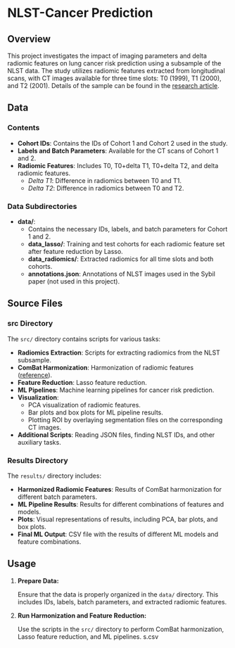 # NLST-Cancer Prediction

## Overview

This project investigates the impact of imaging parameters and delta radiomic features on lung cancer risk prediction using a subsample of the NLST data. The study utilizes radiomic features extracted from longitudinal scans, with CT images available for three time slots: T0 (1999), T1 (2000), and T2 (2001). Details of the sample can be found in the [research article](https://doi.org/10.1002/cam4.1852).

## Data

### Contents

- **Cohort IDs**: Contains the IDs of Cohort 1 and Cohort 2 used in the study.
- **Labels and Batch Parameters**: Available for the CT scans of Cohort 1 and 2.
- **Radiomic Features**: Includes T0, T0+delta T1, T0+delta T2, and delta radiomic features.
  - *Delta T1*: Difference in radiomics between T0 and T1.
  - *Delta T2*: Difference in radiomics between T0 and T2.

### Data Subdirectories

- **data/**:
  - Contains the necessary IDs, labels, and batch parameters for Cohort 1 and 2.
  - **data_lasso/**: Training and test cohorts for each radiomic feature set after feature reduction by Lasso.
  - **data_radiomics/**: Extracted radiomics for all time slots and both cohorts.
  - **annotations.json**: Annotations of NLST images used in the Sybil paper (not used in this project).

## Source Files

### src Directory

The `src/` directory contains scripts for various tasks:

- **Radiomics Extraction**: Scripts for extracting radiomics from the NLST subsample.
- **ComBat Harmonization**: Harmonization of radiomic features ([reference](https://rdcu.be/dKFOE)).
- **Feature Reduction**: Lasso feature reduction.
- **ML Pipelines**: Machine learning pipelines for cancer risk prediction.
- **Visualization**:
  - PCA visualization of radiomic features.
  - Bar plots and box plots for ML pipeline results.
  - Plotting ROI by overlaying segmentation files on the corresponding CT images.
- **Additional Scripts**: Reading JSON files, finding NLST IDs, and other auxiliary tasks.

### Results Directory

The `results/` directory includes:

- **Harmonized Radiomic Features**: Results of ComBat harmonization for different batch parameters.
- **ML Pipeline Results**: Results for different combinations of features and models.
- **Plots**: Visual representations of results, including PCA, bar plots, and box plots.
- **Final ML Output**: CSV file with the results of different ML models and feature combinations.

## Usage

1. **Prepare Data:**

   Ensure that the data is properly organized in the `data/` directory. This includes IDs, labels, batch parameters, and extracted radiomic features.

2. **Run Harmonization and Feature Reduction:**

   Use the scripts in the `src/` directory to perform ComBat harmonization, Lasso feature reduction, and ML pipelines.
s.csv

